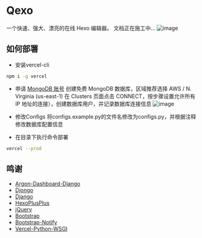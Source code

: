 # Qexo
一个快速、强大、漂亮的在线 Hexo 编辑器。 文档正在施工中...
![image](https://user-images.githubusercontent.com/51912589/140952128-f4597b44-f214-4fb8-b36d-271612d8e35d.png)

## 如何部署
- 安装vercel-cli
```bash
npm i -g vercel
```
- 申请 [MongoDB 账号](https://www.mongodb.com/cloud/atlas/register) 创建免费 MongoDB 数据库，区域推荐选择 AWS / N. 
  Virginia (us-east-1) 在 Clusters 页面点击 CONNECT，按步骤设置允许所有 IP 地址的连接），创建数据库用户，并记录数据库连接信息
![image](https://user-images.githubusercontent.com/51912589/140946317-bafeac24-fe3f-408b-927a-ca9a88168fa8.png)

- 修改Configs
  将configs.example.py的文件名修改为configs.py，并根据注释修改数据库配置信息


- 在目录下执行命令部署
```bash
vercel --prod
```

## 鸣谢
- [Argon-Dashboard-Django](https://github.com/creativetimofficial/argon-dashboard-django)
- [Djongo](https://github.com/nesdis/djongo)
- [Django](https://github.com/django/django)
- [HexoPlusPlus](https://github.com/HexoPlusPlus/HexoPlusPlus)
- [jQuery](https://jquery.com/)
- [Bootstrap](https://getbootstrap.com/)
- [Bootstrap-Notify](https://github.com/mouse0270/bootstrap-notify)
- [Vercel-Python-WSGI](https://github.com/ardnt/vercel-python-wsgi)